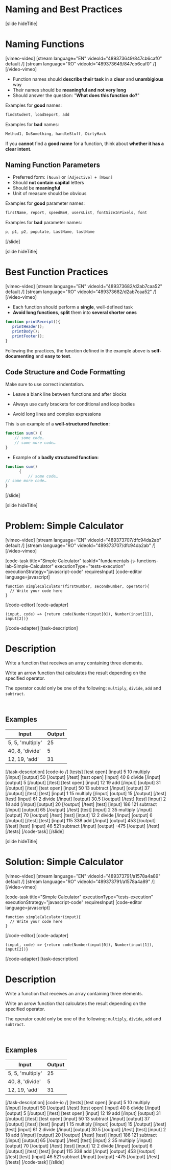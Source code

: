 # Naming and Best Practices

[slide hideTitle]
# Naming Functions

[vimeo-video]
[stream language="EN" videoId="489373649/847cb6caf0" default /]
[stream language="RO" videoId="489373649/847cb6caf0"  /]
[/video-vimeo]

- Function names should **describe their task** in a **clear** and **unambigious** way
- Their names should be **meaningful and not very long**
- Should answer the question: "**What does this function do?**"

Examples for **good** names:
```js
findStudent, loadSeport, add
```

Examples for **bad** names:

```js
Method1, DoSomething, handleStuff, DirtyHack
```

If you **cannot** find a **good name** for a function, think about **whether it has a clear intent**.

## Naming Function Parameters

 - Preferred form: `[Noun]` or `[Adjective] + [Noun]`
 - Should **not contain** **capital** letters
 - Should be **meaningful**
 - Unit of measure should be obvious

Examples for **good** parameter names:

```js
firstName, report, speedKmH, usersList, fontSizeInPixels, font
```

Examples for **bad** parameter names:

```js
p, p1, p2, populate, LastName, lastName
```
[/slide]

[slide hideTitle]

# Best Function Practices

[vimeo-video]
[stream language="EN" videoId="489373682/d2ab7caa52" default /]
[stream language="RO" videoId="489373682/d2ab7caa52"  /]
[/video-vimeo]


 - Each function should perform a **single**, well-defined task
 - **Avoid long functions**, **split** them into **several shorter ones**

 ```js
 function printReceipt(){
    printHeader();
    printBody();
    printFooter();
}
 ```

Following the practices, the function defined in the example above is **self-documenting** and **easy to test**.

## Code Structure and Code Formatting

Make sure to use correct indentation.

- Leave a blank line between functions and after blocks

- Always use curly brackets for conditional and loop bodies

- Avoid long lines and complex expressions

This is an example of a **well-structured function:**

```js
function sum() {
    // some code…
    // some more code…
}
```

- Example of a **badly structured function:**

```js
function sum()
      {
          // some code…
// some more code…
}
```

[/slide]

[slide hideTitle]
# Problem: Simple Calculator

[vimeo-video]
[stream language="EN" videoId="489373707/dfc94da2ab" default /]
[stream language="RO" videoId="489373707/dfc94da2ab"  /]
[/video-vimeo]

[code-task title="Simple Calculator" taskId="fundamentals-js-functions-lab-Simple-Calculator" executionType="tests-execution" executionStrategy="javascript-code" requiresInput]
[code-editor language=javascript]
```
function simpleCalculator(firstNumber, secondNumber, operator){
  // Write your code here
}
```
[/code-editor]
[code-adapter]
```
(input, code) => {return code(Number(input[0]), Number(input[1]), input[2])}
```
[/code-adapter]
[task-description]
# Description

Write a function that receives an array containing three elements. 

Write an arrow function that calculates the result depending on the specified operator. 

The operator could only be one of the following: `multiply`, `divide`, `add` and `subtract`.

&nbsp;

## Examples
| **Input** | **Output** |
| --- | --- |
|5, 5, 'multiply' | 25 |
|40, 8, 'divide' | 5 |
|12, 19, 'add' | 31 |

[/task-description]
[code-io /]
[tests]
[test open]
[input]
5
10
multiply
[/input]
[output]
50
[/output]
[/test]
[test open]
[input]
40
8
divide
[/input]
[output]
5
[/output]
[/test]
[test open]
[input]
12
19
add
[/input]
[output]
31
[/output]
[/test]
[test open]
[input]
50
13
subtract
[/input]
[output]
37
[/output]
[/test]
[test]
[input]
1
15
multiply
[/input]
[output]
15
[/output]
[/test]
[test]
[input]
61
2
divide
[/input]
[output]
30.5
[/output]
[/test]
[test]
[input]
2
18
add
[/input]
[output]
20
[/output]
[/test]
[test]
[input]
186
121
subtract
[/input]
[output]
65
[/output]
[/test]
[test]
[input]
2
35
multiply
[/input]
[output]
70
[/output]
[/test]
[test]
[input]
12
2
divide
[/input]
[output]
6
[/output]
[/test]
[test]
[input]
115
338
add
[/input]
[output]
453
[/output]
[/test]
[test]
[input]
46
521
subtract
[/input]
[output]
-475
[/output]
[/test]
[/tests]
[/code-task]
[/slide]

[slide hideTitle]
# Solution: Simple Calculator

[vimeo-video]
[stream language="EN" videoId="489373791/a1578a4a89" default /]
[stream language="RO" videoId="489373791/a1578a4a89"  /]
[/video-vimeo]

[code-task title="Simple Calculator" executionType="tests-execution" executionStrategy="javascript-code" requiresInput]
[code-editor language=javascript]
```
function simpleCalculator(input){
  // Write your code here
}
```
[/code-editor]
[code-adapter]
```
(input, code) => {return code(Number(input[0]), Number(input[1]), input[2])}
```
[/code-adapter]
[task-description]
# Description

Write a function that receives an array containing three elements. 

Write an arrow function that calculates the result depending on the specified operator. 

The operator could only be one of the following: `multiply`, `divide`, `add` and `subtract`.

&nbsp;

## Examples
| **Input** | **Output** |
| --- | --- |
|5, 5, 'multiply' | 25 |
|40, 8, 'divide' | 5 |
|12, 19, 'add' | 31 |

[/task-description]
[code-io /]
[tests]
[test open]
[input]
5
10
multiply
[/input]
[output]
50
[/output]
[/test]
[test open]
[input]
40
8
divide
[/input]
[output]
5
[/output]
[/test]
[test open]
[input]
12
19
add
[/input]
[output]
31
[/output]
[/test]
[test open]
[input]
50
13
subtract
[/input]
[output]
37
[/output]
[/test]
[test]
[input]
1
15
multiply
[/input]
[output]
15
[/output]
[/test]
[test]
[input]
61
2
divide
[/input]
[output]
30.5
[/output]
[/test]
[test]
[input]
2
18
add
[/input]
[output]
20
[/output]
[/test]
[test]
[input]
186
121
subtract
[/input]
[output]
65
[/output]
[/test]
[test]
[input]
2
35
multiply
[/input]
[output]
70
[/output]
[/test]
[test]
[input]
12
2
divide
[/input]
[output]
6
[/output]
[/test]
[test]
[input]
115
338
add
[/input]
[output]
453
[/output]
[/test]
[test]
[input]
46
521
subtract
[/input]
[output]
-475
[/output]
[/test]
[/tests]
[/code-task]
[/slide]